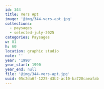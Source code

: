 ```yaml
---
id: 344
title: Vers Apt
image: '@img/344-vers-apt.jpg'
collections:
  - paysages
  - selected-july-2025
categories: Paysages
w: 81
h: 60
location: graphic studio
note: ''
year: '1990'
year_start: 1990
year_end: null
file: '@img/344-vers-apt.jpg'
uuid: 05c2da6f-1225-43b2-ac10-ba728caeafab
---
```


